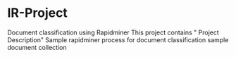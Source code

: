 # IR-Project
Document classification using Rapidminer
This project contains " Project Description"
Sample rapidminer process for document classification
sample document collection
